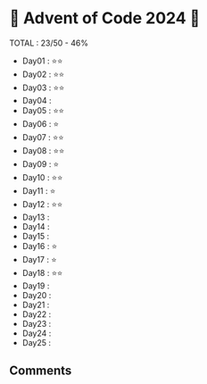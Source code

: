 # 🎄 Advent of Code 2024 🎄

TOTAL : 23/50 - 46%

- Day01 : ⭐⭐
- Day02 : ⭐⭐
- Day03 : ⭐⭐
- Day04 :
- Day05 : ⭐⭐
- Day06 : ⭐
- Day07 : ⭐⭐
- Day08 : ⭐⭐
- Day09 : ⭐
- Day10 : ⭐⭐
- Day11 : ⭐
- Day12 : ⭐⭐
- Day13 :
- Day14 :
- Day15 :
- Day16 : ⭐
- Day17 : ⭐
- Day18 : ⭐⭐
- Day19 :
- Day20 :
- Day21 :
- Day22 :
- Day23 :
- Day24 :
- Day25 :

## Comments
